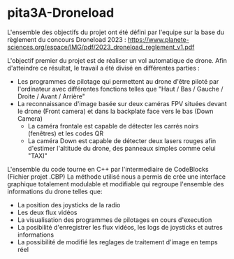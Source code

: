 # pita3A-Droneload

L'ensemble des objectifs du projet ont été défini par l'equipe sur la base du règlement du concours Droneload 2023 : https://www.planete-sciences.org/espace/IMG/pdf/2023_droneload_reglement_v1.pdf

L'objectif premier du projet est de réaliser un vol automatique de drone.
Afin d'atteindre ce résultat, le travail a été divisé en différentes parties :

- Les programmes de pilotage qui permettent au drone d'être piloté par l'ordinateur avec différentes fonctions telles que "Haut / Bas / Gauche / Droite / Avant / Arrière"
- La reconnaissance d'image basée sur deux caméras FPV situées devant le drone (Front camera) et dans la backplate face vers le bas (Down Camera)
   - La caméra frontale est capable de détecter les carrés noirs (fenêtres) et les codes QR
   - La caméra Down est capable de détecter deux lasers rouges afin d'estimer l'altitude du drone, des panneaux simples comme celui "TAXI"

L'ensemble du code tourne en C++ par l'intermediaire de CodeBlocks (Fichier projet .CBP)
La méthode utilisé nous a permis de crée une interface graphique totalement modulable et modifiable qui regroupe l'ensemble des informations du drone telles que:
- La position des joysticks de la radio
- Les deux flux vidéos
- La visualisation des programmes de pilotages en cours d'execution
- La posibilité d'enregistrer les flux vidéos, les logs de joysticks et autres informations
- La possibilité de modifié les reglages de traitement d'image en temps réel
